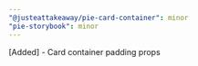 ```yaml
---
"@justeattakeaway/pie-card-container": minor
"pie-storybook": minor
---
```


[Added] - Card container padding props
